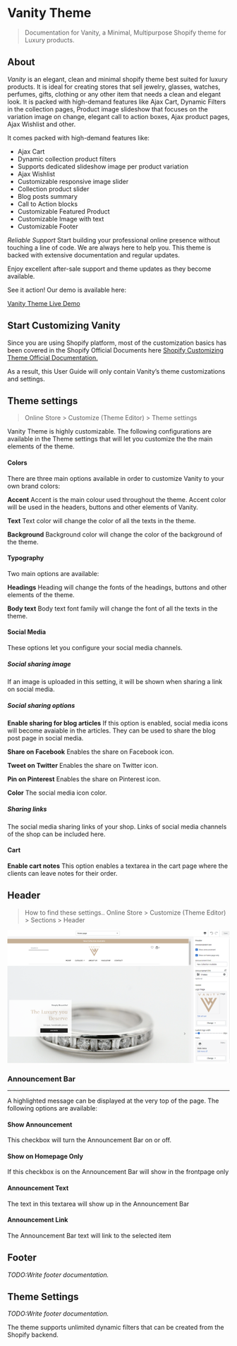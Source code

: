 # Vanity Theme
> Documentation for Vanity, a Minimal, Multipurpose Shopify theme for Luxury products.

## About

_Vanity_ is an elegant, clean and minimal shopify theme best suited for luxury products. It is ideal for creating stores that sell jewelry, glasses, watches, perfumes, gifts, clothing or any other item that needs a clean and elegant look. It is packed with high-demand features like Ajax Cart, Dynamic Filters in the collection pages, Product image slideshow that focuses on the variation image on change, elegant call to action boxes, Ajax product pages, Ajax Wishlist and other.

It comes packed with high-demand features like: 

* Ajax Cart 
* Dynamic collection product filters
* Supports dedicated slideshow image per product variation
* Ajax Wishlist
* Customizable responsive image slider
* Collection product slider
* Blog posts summary
* Call to Action blocks
* Customizable Featured Product
* Customizable Image with text
* Customizable Footer

*Reliable Support* 
Start building your professional online presence without touching a line of code. We are always here to help you. 
This theme is backed with extensive documentation and regular updates.

Enjoy excellent after-sale support and theme updates as they become available.

See it action! Our demo is available here:

[Vanity Theme Live Demo](https://vanitytheme.myshopify.com)

## Start Customizing Vanity

Since you are using Shopify platform, most of the customization basics has been covered in the Shopify Official Documents here 
[Shopify Customizing Theme Official Documentation.](https://help.shopify.com/en/manual/online-store/themes/os/customize)

As a result, this User Guide will only contain Vanity’s theme customizations and settings.

## Theme settings
> Online Store > Customize (Theme Editor) > Theme settings
 
Vanity Theme is highly customizable. The following configurations are available in the Theme settings that will let you customize the the main elements of the theme.

#### Colors

There are three main options available in order to customize Vanity to your own brand colors:

__Accent__
Accent is the main colour used throughout the theme. Accent color will be used in the headers, buttons and other elements of Vanity.

__Text__
Text color will change the color of all the texts in the theme.

__Background__
Background color will change the color of the background of the theme.

#### Typography

Two main options are available:

__Headings__
Heading will change the fonts of the headings, buttons and other elements of the theme.

__Body text__
Body text font family will change the font of all the texts in the theme.

#### Social Media
These options let you configure your social media channels.

##### Social sharing image

If an image is uploaded in this setting, it will be shown when sharing a link on social media.

##### Social sharing options

__Enable sharing for blog articles__
If this option is enabled, social media  icons will become avaiable in the articles. They can be used to share the blog post page in social media.

__Share on Facebook__
Enables the share on Facebook icon.

__Tweet on Twitter__
Enables the share on Twitter icon.

__Pin on Pinterest__
Enables the share on Pinterest icon.

__Color__
The social media icon color.

##### Sharing links

The social media sharing links of your shop. Links of social media channels of the shop can be included here. 

#### Cart
__Enable cart notes__
This option enables a textarea in the cart page where the clients can leave notes for their order.

## Header

> How to find these settings.. Online Store > Customize (Theme Editor) > Sections > Header

![image info](images/header_settings.png)

### Announcement Bar
 - - -
 
A highlighted message can be displayed at the very top of the page. The following options are available:

#### Show Announcement 
  This checkbox will turn the Announcement Bar on or off.
  
#### Show on Homepage Only
  If this checkbox is on the Announcement Bar will show in the frontpage only

#### Announcement Text 
  The text in this textarea will show up in the Announcement Bar

#### Announcement Link 
  The Announcement Bar text will link to the selected item

## Footer

_TODO:Write footer documentation._

## Theme Settings

_TODO:Write footer documentation._

The theme supports unlimited dynamic filters that can be created from the Shopify backend. 
